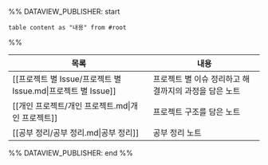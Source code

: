 
%% DATAVIEW_PUBLISHER: start
```dataview
table content as "내용" from #root
```
%%

| 목록                                             | 내용                              |
| ---------------------------------------------- | ------------------------------- |
| [[프로젝트 별 Issue/프로젝트 별 Issue.md\|프로젝트 별 Issue]] | 프로젝트 별 이슈  정리하고 해결까지의 과정을 담은 노트 |
| [[개인 프로젝트/개인 프로젝트.md\|개인 프로젝트]]                | 프로젝트 구조를 담은 노트                  |
| [[공부 정리/공부 정리.md\|공부 정리]]                      | 공부 정리 노트                        |

%% DATAVIEW_PUBLISHER: end %%

